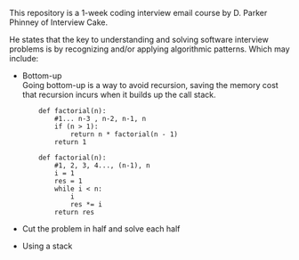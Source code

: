 This repository is a 1-week coding interview email course by D. Parker Phinney of Interview Cake.

He states that the key to understanding and solving software interview problems is by recognizing and/or applying algorithmic patterns. Which may include:  
  
* Bottom-up  
    Going bottom-up is a way to avoid recursion, saving the memory cost that recursion incurs when it builds up the call stack.
    ```
        def factorial(n):
            #1... n-3 , n-2, n-1, n
            if (n > 1):
                return n * factorial(n - 1)
            return 1

        def factorial(n):
            #1, 2, 3, 4..., (n-1), n
            i = 1
            res = 1
            while i < n:
                i 
                res *= i
            return res
    ```

* Cut the problem in half and solve each half  
* Using a stack  